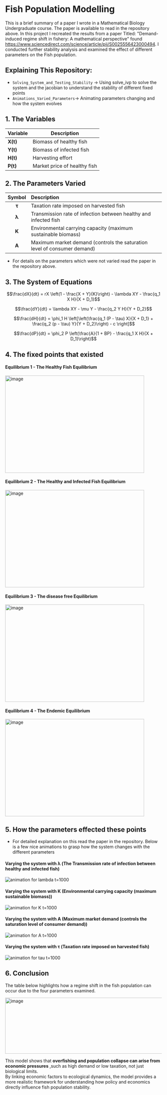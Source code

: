 # Fish Population Modelling

This is a brief summary of a paper I wrote in a Mathematical Biology Undergraduate course. The paper is available to read in the repository above.
In this project I recreated the results from a paper Titled: "Demand-induced regime shift in fishery: A mathematical perspective" found https://www.sciencedirect.com/science/article/pii/S0025556423000494.
I conducted further stability analysis and examined the effect of different parameters on the Fish population.

## Explaining This Repository:

- `Solving_System_and_Testing_Stability` → Using solve_ivp to solve the system and the jacobian to understand the stability of different fixed points
- `Animations_Varied_Parameters`→ Animating parameters changing and how the system evolves

 
## 1. The Variables
 
| Variable | Description                  |
| -------- | ---------------------------- |
| **X(t)** | Biomass of healthy fish      |
| **Y(t)** | Biomass of infected fish     |
| **H(t)** | Harvesting effort            |
| **P(t)** | Market price of healthy fish |

## 2. The Parameters Varied

| Symbol | Description                                                              |
| :----: | :----------------------------------------------------------------------- |
|  **τ** | Taxation rate imposed on harvested fish                                  |
|  **λ** | Transmission rate of infection between healthy and infected fish         |
|  **K** | Environmental carrying capacity (maximum sustainable biomass)            |
|  **A** | Maximum market demand (controls the saturation level of consumer demand) |

- For details on the parameters which were not varied read the paper in the repository above.

## 3. The System of Equations

```math
\frac{dX}{dt} = rX \left(1 - \frac{X + Y}{K}\right) - \lambda XY - \frac{q_1 X H}{X + D_1}
```

```math
\frac{dY}{dt} = \lambda XY - \mu Y - \frac{q_2 Y H}{Y + D_2}
```

```math
\frac{dH}{dt} = \phi_1 H \left[\left(\frac{q_1 (P - \tau) X}{X + D_1} + \frac{q_2 (p - \tau) Y}{Y + D_2}\right) - c \right]
```

```math
\frac{dP}{dt} = \phi_2 P \left(\frac{A}{1 + BP} - \frac{q_1 X H}{X + D_1}\right)
```


## 4. The fixed points that existed

#### Equilibrium 1 - The Healthy Fish Equilibrium


<img width="447" height="313" alt="image" src="https://github.com/user-attachments/assets/bd79794e-02f6-4dc8-a4dc-101b380d7a22" />


#### Equilibrium 2 - The Healthy and Infected Fish Equilibrium

<img width="447" height="313" alt="image" src="https://github.com/user-attachments/assets/c53e3b66-7534-499f-aa85-6e5c916d1afa" />


#### Equilibrium 3 - The disease free Equilibrium

<img width="447" height="313  " alt="image" src="https://github.com/user-attachments/assets/b18338cb-8987-4c40-a4e7-366f26a0d03a" />


#### Equilibrium 4 - The Endemic Equilibrium

<img width="447" height="313" alt="image" src="https://github.com/user-attachments/assets/50a03f7f-6025-446d-bdb6-36c2d8d30d7d" />


## 5. How the parameters effected these points
- For detailed explanation on this read the paper in the repository. Below is a few nice animations to grasp how the system changes with the different parameters

#### Varying the system with **λ** (The Transmission rate of infection between healthy and infected fish)
![animation for lambda t=1000](https://github.com/seanwhite674/Math-Biology-Project/assets/110498155/fb8d5c42-e6d6-4215-810d-78b973eca000)


#### Varying the system with **K** (Environmental carrying capacity (maximum sustainable biomass))
![animation for K t=1000](https://github.com/seanwhite674/Math-Biology-Project/assets/110498155/7abf47ec-86aa-447d-8a73-2d215d6d802f)


#### Varying the system with **A** (Maximum market demand (controls the saturation level of consumer demand))
![animation for A t=1000](https://github.com/seanwhite674/Math-Biology-Project/assets/110498155/7a0652aa-5078-405c-9b89-4c3a68008032)


#### Varying the system with  **τ** (Taxation rate imposed on harvested fish)  
![animation for tau t=1000](https://github.com/seanwhite674/Math-Biology-Project/assets/110498155/25a52869-4db6-4020-b9eb-cdc9e96c2605)


## 6. Conclusion
The table below highlights how a regime shift in the fish population can occur due to the four parameters examined. 

<img width="900" height="180" alt="image" src="https://github.com/user-attachments/assets/5e9a7edb-e7c0-44d1-be0f-8e15fc88cf12" />

 
This model shows that **overfishing and population collapse can arise from economic pressures** ,such as high demand or low taxation, not just biological limits.  
By linking economic factors to ecological dynamics, the model provides a more realistic framework for understanding how policy and economics directly influence fish population stability.






